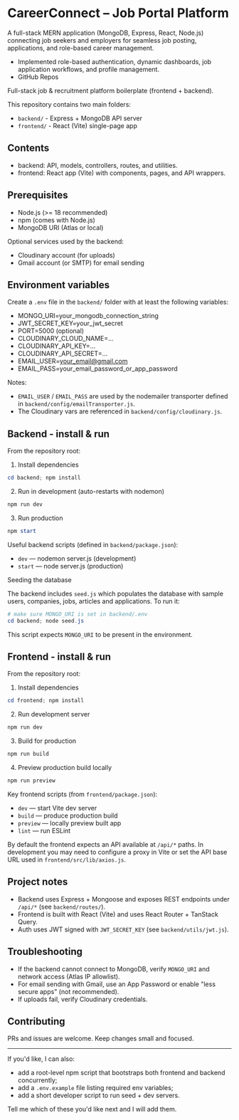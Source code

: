 # CareerConnect – Job Portal Platform

A full-stack MERN application (MongoDB, Express, React, Node.js) connecting job seekers and
employers for seamless job posting, applications, and role-based career management.
- Implemented role-based authentication, dynamic dashboards, job application workflows, and profile
	management.
- GitHub Repos

Full-stack job & recruitment platform boilerplate (frontend + backend).

This repository contains two main folders:

- `backend/` - Express + MongoDB API server
- `frontend/` - React (Vite) single-page app

## Contents

- backend: API, models, controllers, routes, and utilities.
- frontend: React app (Vite) with components, pages, and API wrappers.

## Prerequisites

- Node.js (>= 18 recommended)
- npm (comes with Node.js)
- MongoDB URI (Atlas or local)

Optional services used by the backend:

- Cloudinary account (for uploads)
- Gmail account (or SMTP) for email sending

## Environment variables

Create a `.env` file in the `backend/` folder with at least the following variables:

- MONGO_URI=your_mongodb_connection_string
- JWT_SECRET_KEY=your_jwt_secret
- PORT=5000 (optional)
- CLOUDINARY_CLOUD_NAME=...
- CLOUDINARY_API_KEY=...
- CLOUDINARY_API_SECRET=...
- EMAIL_USER=your_email@gmail.com
- EMAIL_PASS=your_email_password_or_app_password

Notes:

- `EMAIL_USER` / `EMAIL_PASS` are used by the nodemailer transporter defined in `backend/config/emailTransporter.js`.
- The Cloudinary vars are referenced in `backend/config/cloudinary.js`.

## Backend - install & run

From the repository root:

1. Install dependencies

```powershell
cd backend; npm install
```

2. Run in development (auto-restarts with nodemon)

```powershell
npm run dev
```

3. Run production

```powershell
npm start
```

Useful backend scripts (defined in `backend/package.json`):

- `dev` — nodemon server.js (development)
- `start` — node server.js (production)

Seeding the database

The backend includes `seed.js` which populates the database with sample users, companies, jobs, articles and applications. To run it:

```powershell
# make sure MONGO_URI is set in backend/.env
cd backend; node seed.js
```

This script expects `MONGO_URI` to be present in the environment.

## Frontend - install & run

From the repository root:

1. Install dependencies

```powershell
cd frontend; npm install
```

2. Run development server

```powershell
npm run dev
```

3. Build for production

```powershell
npm run build
```

4. Preview production build locally

```powershell
npm run preview
```

Key frontend scripts (from `frontend/package.json`):

- `dev` — start Vite dev server
- `build` — produce production build
- `preview` — locally preview built app
- `lint` — run ESLint

By default the frontend expects an API available at `/api/*` paths. In development you may need to configure a proxy in Vite or set the API base URL used in `frontend/src/lib/axios.js`.

## Project notes

- Backend uses Express + Mongoose and exposes REST endpoints under `/api/*` (see `backend/routes/`).
- Frontend is built with React (Vite) and uses React Router + TanStack Query.
- Auth uses JWT signed with `JWT_SECRET_KEY` (see `backend/utils/jwt.js`).

## Troubleshooting

- If the backend cannot connect to MongoDB, verify `MONGO_URI` and network access (Atlas IP allowlist).
- For email sending with Gmail, use an App Password or enable "less secure apps" (not recommended).
- If uploads fail, verify Cloudinary credentials.

## Contributing

PRs and issues are welcome. Keep changes small and focused.

---

If you'd like, I can also:

- add a root-level npm script that bootstraps both frontend and backend concurrently;
- add a `.env.example` file listing required env variables;
- add a short developer script to run seed + dev servers.

Tell me which of these you'd like next and I will add them.
